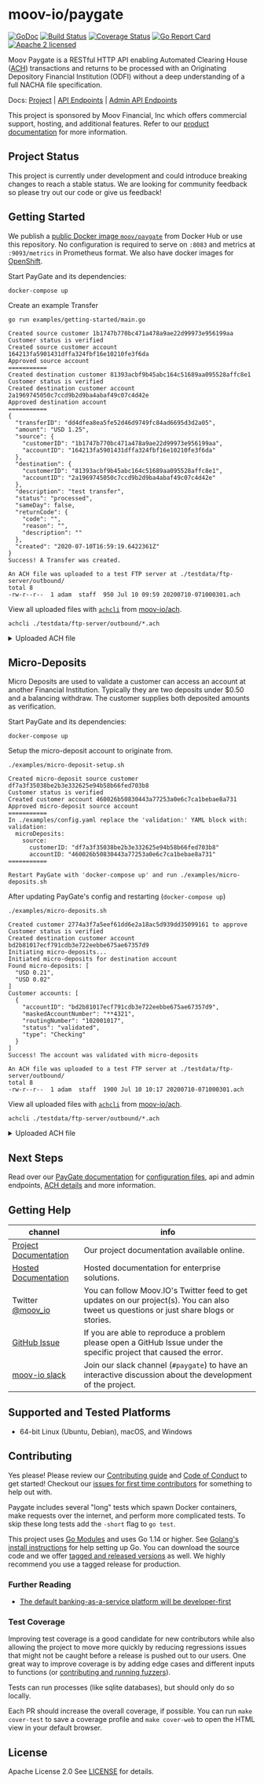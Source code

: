moov-io/paygate
===

[![GoDoc](https://godoc.org/github.com/moov-io/paygate?status.svg)](https://godoc.org/github.com/moov-io/paygate)
[![Build Status](https://github.com/moov-io/paygate/workflows/Go/badge.svg)](https://github.com/moov-io/paygate/actions)
[![Coverage Status](https://codecov.io/gh/moov-io/paygate/branch/master/graph/badge.svg)](https://codecov.io/gh/moov-io/paygate)
[![Go Report Card](https://goreportcard.com/badge/github.com/moov-io/paygate)](https://goreportcard.com/report/github.com/moov-io/paygate)
[![Apache 2 licensed](https://img.shields.io/badge/license-Apache2-blue.svg)](https://raw.githubusercontent.com/moov-io/paygate/master/LICENSE)

Moov Paygate is a RESTful HTTP API enabling Automated Clearing House ([ACH](https://en.wikipedia.org/wiki/Automated_Clearing_House)) transactions and returns to be processed with an Originating Depository Financial Institution (ODFI) without a deep understanding of a full NACHA file specification.

Docs: [Project](https://moov-io.github.io/paygate/) | [API Endpoints](https://moov-io.github.io/paygate/api/) | [Admin API Endpoints](https://moov-io.github.io/paygate/admin/)

This project is sponsored by Moov Financial, Inc which offers commercial support, hosting, and additional features. Refer to our [product documentation](https://docs.moov.io/paygate/) for more information.

## Project Status

This project is currently under development and could introduce breaking changes to reach a stable status. We are looking for community feedback so please try out our code or give us feedback!

## Getting Started

We publish a [public Docker image `moov/paygate`](https://hub.docker.com/r/moov/paygate/) from Docker Hub or use this repository. No configuration is required to serve on `:8083` and metrics at `:9093/metrics` in Prometheus format. We also have docker images for [OpenShift](https://quay.io/repository/moov/paygate?tab=tags).

Start PayGate and its dependencies:
```
docker-compose up
```

Create an example Transfer
```
go run examples/getting-started/main.go
```
```
Created source customer 1b1747b770bc471a478a9ae22d99973e956199aa
Customer status is verified
Created source customer account 164213fa5901431dffa324fbf16e10210fe3f6da
Approved source account
===========
Created destination customer 81393acbf9b45abc164c51689aa095528affc8e1
Customer status is verified
Created destination customer account 2a1969745050c7ccd9b2d9ba4abaf49c07c4d42e
Approved destination account
===========
{
  "transferID": "dd4dfea8ea5fe52d46d9749fc84ad6695d3d2a05",
  "amount": "USD 1.25",
  "source": {
    "customerID": "1b1747b770bc471a478a9ae22d99973e956199aa",
    "accountID": "164213fa5901431dffa324fbf16e10210fe3f6da"
  },
  "destination": {
    "customerID": "81393acbf9b45abc164c51689aa095528affc8e1",
    "accountID": "2a1969745050c7ccd9b2d9ba4abaf49c07c4d42e"
  },
  "description": "test transfer",
  "status": "processed",
  "sameDay": false,
  "returnCode": {
    "code": "",
    "reason": "",
    "description": ""
  },
  "created": "2020-07-10T16:59:19.6422361Z"
}
Success! A Transfer was created.

An ACH file was uploaded to a test FTP server at ./testdata/ftp-server/outbound/
total 8
-rw-r--r--  1 adam  staff  950 Jul 10 09:59 20200710-071000301.ach

```

View all uploaded files with [`achcli`](https://github.com/moov-io/ach#command-line) from [moov-io/ach](https://github.com/moov-io/ach).

```
achcli ./testdata/ftp-server/outbound/*.ach
```

<details>
<summary>Uploaded ACH file</summary>

```
Describing ACH file './testdata/ftp-server/outbound/20200710-071000301.ach'

  Origin     OriginName    Destination  DestinationName  FileCreationDate  FileCreationTime
  221475786  Teachers FCU  071000301    FRBATLANTA       200710            1259

  BatchNumber  SECCode  ServiceClassCode  CompanyName  DiscretionaryData  Identification  EntryDescription  DescriptiveDate
  1            PPD      200               John Doe                        MOOVO3S6TA      test trans        200710

    TransactionCode  RDFIIdentification  AccountNumber      Amount  Name                    TraceNumber      Category
    32               10200101            654321             125     Jane Doe                221475784797987

    TransactionCode  RDFIIdentification  AccountNumber      Amount  Name                    TraceNumber      Category
    27               22147578            123456             125     John Doe                221475784797988

  BatchCount  BlockCount  EntryAddendaCount  TotalDebitAmount  TotalCreditAmount
  1           1           2                  125               125
```

</details>

## Micro-Deposits

Micro Deposits are used to validate a customer can access an account at another Financial Institution. Typically they are two deposits under $0.50 and a balancing withdraw. The customer supplies both deposited amounts as verification.

Start PayGate and its dependencies:
```
docker-compose up
```

Setup the micro-deposit account to originate from.
```
./examples/micro-deposit-setup.sh
```
```
Created micro-deposit source customer df7a3f35038be2b3e332625e94b58b66fed703b8
Customer status is verified
Created customer account 460026b50830443a77253a0e6c7ca1bebae8a731
Approved micro-deposit source account
===========
In ./examples/config.yaml replace the 'validation:' YAML block with:
validation:
  microDeposits:
    source:
      customerID: "df7a3f35038be2b3e332625e94b58b66fed703b8"
      accountID: "460026b50830443a77253a0e6c7ca1bebae8a731"
===========

Restart PayGate with 'docker-compose up' and run ./examples/micro-deposits.sh
```

After updating PayGate's config and restarting (`docker-compose up`)

```
./examples/micro-deposits.sh
```
```
Created customer 2774a3f7a5eef61dd6e2a18ac5d939dd35099161 to approve
Customer status is verified
Created destination customer account bd2b81017ecf791cdb3e722eebbe675ae67357d9
Initiating micro-deposits...
Initiated micro-deposits for destination account
Found micro-deposits: [
  "USD 0.21",
  "USD 0.02"
]
Customer accounts: [
  {
    "accountID": "bd2b81017ecf791cdb3e722eebbe675ae67357d9",
    "maskedAccountNumber": "**4321",
    "routingNumber": "102001017",
    "status": "validated",
    "type": "Checking"
  }
]
Success! The account was validated with micro-deposits

An ACH file was uploaded to a test FTP server at ./testdata/ftp-server/outbound/
total 8
-rw-r--r--  1 adam  staff  1900 Jul 10 10:17 20200710-071000301.ach
```

View all uploaded files with [`achcli`](https://github.com/moov-io/ach#command-line) from [moov-io/ach](https://github.com/moov-io/ach).

```
achcli ./testdata/ftp-server/outbound/*.ach
```

<details>
<summary>Uploaded ACH file</summary>

```
Describing ACH file './testdata/ftp-server/outbound/20200710-071000301.ach'

  Origin     OriginName    Destination  DestinationName  FileCreationDate  FileCreationTime
  221475786  Teachers FCU  071000301    FRBATLANTA       200710            1315

  BatchNumber  SECCode  ServiceClassCode  CompanyName     DiscretionaryData  Identification  EntryDescription  DescriptiveDate
  1            PPD      220               Micro Deposits                     MOOVO3S6TA      validation        200710

    TransactionCode  RDFIIdentification  AccountNumber      Amount  Name                    TraceNumber      Category
    22               10200101            654321             15      Jane Doe                221475787457191

  BatchNumber  SECCode  ServiceClassCode  CompanyName     DiscretionaryData  Identification  EntryDescription  DescriptiveDate
  2            PPD      220               Micro Deposits                     MOOVO3S6TA      validation        200710

    TransactionCode  RDFIIdentification  AccountNumber      Amount  Name                    TraceNumber      Category
    22               10200101            654321             25      Jane Doe                221475783240158

  BatchNumber  SECCode  ServiceClassCode  CompanyName  DiscretionaryData  Identification  EntryDescription  DescriptiveDate
  3            PPD      225               Jane Doe                        MOOVO3S6TA      validation        200710

    TransactionCode  RDFIIdentification  AccountNumber      Amount  Name                    TraceNumber      Category
    27               10200101            654321             40      Jane Doe                221475781875397

  BatchCount  BlockCount  EntryAddendaCount  TotalDebitAmount  TotalCreditAmount
  3           2           3                  40                40
```

</details>

## Next Steps

Read over our [PayGate documentation](https://moov-io.github.io/paygate/) for [configuration files](https://moov-io.github.io/paygate/config.md), api and admin endpoints, [ACH details](https://moov-io.github.io/paygate/ach) and more information.

## Getting Help

 channel | info
 ------- | -------
 [Project Documentation](https://moov-io.github.io/paygate/) | Our project documentation available online.
 [Hosted Documentation](https://docs.moov.io/paygate/) | Hosted documentation for enterprise solutions.
 Twitter [@moov_io](https://twitter.com/moov_io)	| You can follow Moov.IO's Twitter feed to get updates on our project(s). You can also tweet us questions or just share blogs or stories.
 [GitHub Issue](https://github.com/moov-io) | If you are able to reproduce a problem please open a GitHub Issue under the specific project that caused the error.
 [moov-io slack](https://slack.moov.io/) | Join our slack channel (`#paygate`) to have an interactive discussion about the development of the project.

## Supported and Tested Platforms

- 64-bit Linux (Ubuntu, Debian), macOS, and Windows

## Contributing

Yes please! Please review our [Contributing guide](CONTRIBUTING.md) and [Code of Conduct](https://github.com/moov-io/ach/blob/master/CODE_OF_CONDUCT.md) to get started! Checkout our [issues for first time contributors](https://github.com/moov-io/paygate/contribute) for something to help out with.

Paygate includes several "long" tests which spawn Docker containers, make requests over the internet, and perform more complicated tests. To skip these long tests add the `-short` flag to `go test`.

This project uses [Go Modules](https://github.com/golang/go/wiki/Modules) and uses Go 1.14 or higher. See [Golang's install instructions](https://golang.org/doc/install) for help setting up Go. You can download the source code and we offer [tagged and released versions](https://github.com/moov-io/paygate/releases/latest) as well. We highly recommend you use a tagged release for production.

### Further Reading

- [The default banking-as-a-service platform will be developer-first](https://www.kunle.app/feb-2020-permissionless-issuing.html)

### Test Coverage

Improving test coverage is a good candidate for new contributors while also allowing the project to move more quickly by reducing regressions issues that might not be caught before a release is pushed out to our users. One great way to improve coverage is by adding edge cases and different inputs to functions (or [contributing and running fuzzers](https://github.com/dvyukov/go-fuzz)).

Tests can run processes (like sqlite databases), but should only do so locally.

Each PR should increase the overall coverage, if possible. You can run `make cover-test` to save a coverage profile and `make cover-web` to open the HTML view in your default browser.

## License

Apache License 2.0 See [LICENSE](LICENSE) for details.
